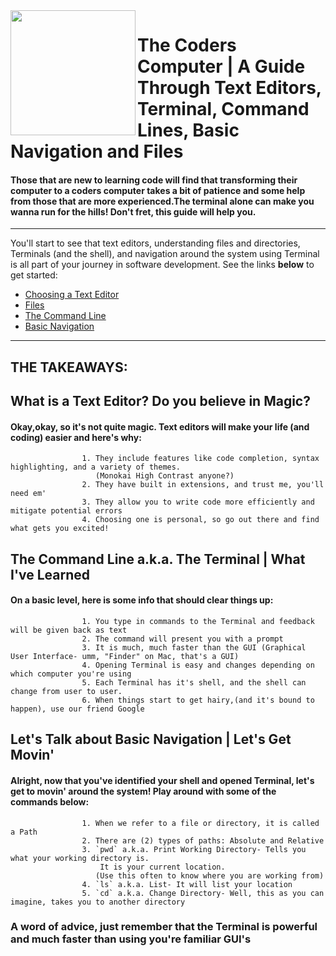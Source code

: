 <img align="left" width="200" height="200" src="https://media3.giphy.com/media/JmJMzlXOiI0dq/100.webp?cid=ecf05e473f12c53e615e3d3827df0a5b1d63d7a9a9274ce6&rid=100.webp">

# The Coders Computer | A Guide Through Text Editors, Terminal, Command Lines, Basic Navigation and Files 
#### Those that are new to learning code will find that transforming their computer to a coders computer takes a bit of patience and some help from those that are more experienced.The terminal alone can make you wanna run for the hills! Don't fret, this guide will help you.
-----------


You'll start to see that text editors, understanding files and directories, Terminals (and the shell), and navigation around the system using Terminal is all part of your journey in software development. See the links **below** to get started:
 
 * [Choosing a Text Editor](https://codefellows.github.io/code-102-guide/curriculum/class-02/Choosing-A-Text-Editor--The-Older-Coder.pdf)
 * [Files](https://ryanstutorials.net/linuxtutorial/aboutfiles.php)
 * [The Command Line](https://ryanstutorials.net/linuxtutorial/commandline.php)
 * [Basic Navigation](https://ryanstutorials.net/linuxtutorial/commandline.php)

-----------

## THE TAKEAWAYS:


## What is a Text Editor? Do you believe in Magic?
#### Okay,okay, so it's not quite magic. Text editors will make your life (and coding) easier and here's why:

                    1. They include features like code completion, syntax highlighting, and a variety of themes.
                       (Monokai High Contrast anyone?)
                    2. They have built in extensions, and trust me, you'll need em'
                    3. They allow you to write code more efficiently and mitigate potential errors
                    4. Choosing one is personal, so go out there and find what gets you excited!

## **The Command Line a.k.a. The Terminal | What I've Learned**
#### On a basic level, here is some info that should clear things up:

                    1. You type in commands to the Terminal and feedback will be given back as text
                    2. The command will present you with a prompt
                    3. It is much, much faster than the GUI (Graphical User Interface- umm, "Finder" on Mac, that's a GUI)
                    4. Opening Terminal is easy and changes depending on which computer you're using
                    5. Each Terminal has it's shell, and the shell can change from user to user.
                    6. When things start to get hairy,(and it's bound to happen), use our friend Google
                    

## **Let's Talk about Basic Navigation | Let's Get Movin'**
#### Alright, now that you've identified your shell and opened Terminal, let's get to movin' around the system! Play around with some of the commands below:
            
                    1. When we refer to a file or directory, it is called a Path
                    2. There are (2) types of paths: Absolute and Relative
                    3. `pwd` a.k.a. Print Working Directory- Tells you what your working directory is.
                        It is your current location.
                       (Use this often to know where you are working from)
                    4. `ls` a.k.a. List- It will list your location 
                    5. `cd` a.k.a. Change Directory- Well, this as you can imagine, takes you to another directory
                    
### A word of advice, just remember that the Terminal is powerful and much faster than using you're familiar GUI's


